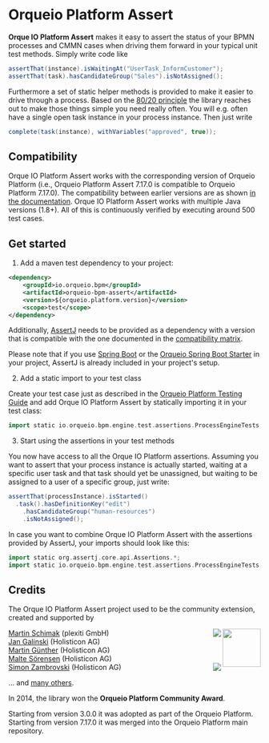 # Orqueio Platform Assert

**Orque IO Platform Assert** makes it easy to assert the status of your BPMN processes and CMMN cases when driving them forward in your typical unit test methods. Simply write code like

```groovy
assertThat(instance).isWaitingAt("UserTask_InformCustomer");
assertThat(task).hasCandidateGroup("Sales").isNotAssigned();
```

Furthermore a set of static helper methods is provided to make it easier to drive through a process. Based on the [80/20 principle](https://en.wikipedia.org/wiki/Pareto_principle) the library reaches out to make those things simple you need really often. You will e.g. often have a single open task instance in your process instance. Then just write
 
```groovy
complete(task(instance), withVariables("approved", true));
```

## Compatibility

Orque IO Platform Assert works with the corresponding version of Orqueio Platform (i.e., Orqueio Platform Assert 7.17.0 is compatible to Orqueio Platform 7.17.0). The compatibility between earlier versions are as shown [in the documentation](https://docs.orqueio.org/manual/latest/user-guide/testing/#assertions-version-compatibility).
Orque IO Platform Assert works with multiple Java versions (1.8+). All of this is continuously verified by executing around 500 test cases. 

## Get started

1. Add a maven test dependency to your project:

```xml  
<dependency>
    <groupId>io.orqueio.bpm</groupId>
    <artifactId>orqueio-bpm-assert</artifactId>
    <version>${orqueio.platform.version}</version>
    <scope>test</scope>
</dependency>
```

Additionally, [AssertJ](https://assertj.github.io/doc/) needs to be provided as a dependency with a version that is compatible with the one documented in the [compatibility matrix](https://docs.orqueio.org/manual/latest/user-guide/testing/#assertions-version-compatibility).

Please note that if you use [Spring Boot](https://spring.io/projects/spring-boot) or the [Orqueio Spring Boot Starter](https://docs.orqueio.org/manual/latest/user-guide/spring-boot-integration/) in your project, AssertJ is already included in your project's setup.

2. Add a static import to your test class

Create your test case just as described in the [Orqueio Platform Testing Guide](https://docs.orqueio.org/manual/latest/user-guide/testing/) and add Orque IO Platform Assert by statically importing it in your test class:

```groovy  
import static io.orqueio.bpm.engine.test.assertions.ProcessEngineTests.*;
```

3. Start using the assertions in your test methods

You now have access to all the Orque IO Platform assertions. Assuming you want to assert that your process instance is actually started, waiting at a specific user task and that task should yet be unassigned, but waiting to be assigned to a user of a specific group, just write:

```groovy
assertThat(processInstance).isStarted()
  .task().hasDefinitionKey("edit")
    .hasCandidateGroup("human-resources")
    .isNotAssigned();
```

In case you want to combine Orque IO Platform Assert with the assertions provided by AssertJ, your imports should look like this:
```groovy  
import static org.assertj.core.api.Assertions.*;
import static io.orqueio.bpm.engine.test.assertions.ProcessEngineTests.*;
```

## Credits

The Orque IO Platform Assert project used to be the community extension, created and supported by

<img src="http://orqueio.github.io/orqueio-bpm-assert/resources/images/community-award.png" align="right" width="76">

[Martin Schimak](https://github.com/martinschimak) (plexiti GmbH)<a href="http://plexiti.com">
<img src="https://plexiti.com/images/plexiti-transparent.png" align="right"></img></a><br>
[Jan Galinski](https://github.com/jangalinski) (Holisticon AG)<br>
[Martin Günther](https://github.com/margue) (Holisticon AG)<br>
[Malte Sörensen](https://github.com/malteser) (Holisticon AG)<br>
<a href="http://www.holisticon.de"><img src="https://www.holisticon.de/wp-content/uploads/2020/08/logo2016_black_242.png" align="right" /></a>[Simon Zambrovski](https://github.com/zambrovski) (Holisticon AG)


... and [many others](https://github.com/orqueio/orqueio-bpm-assert/graphs/contributors).

In 2014, the library won the **Orqueio Platform Community Award**.

Starting from version 3.0.0 it was adopted as part of the Orqueio Platform.
Starting from version 7.17.0 it was merged into the Orqueio Platform main repository.